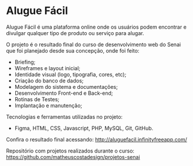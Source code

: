 # Alugue Fácil
Alugue Fácil é uma plataforma online onde os usuários podem encontrar e divulgar qualquer tipo de produto ou serviço para alugar.

O projeto é o resultado final do curso de desenvolvimento web do Senai que foi planejado desde sua concepção, onde foi feito:
- Briefing; 
- Wireframes e layout inicial;
- Identidade visual (logo, tipografia, cores, etc); 
- Criação do banco de dados; 
- Modelagem do sistema e documentações;
- Desenvolvimento Front-end e Back-end;
- Rotinas de Testes;
- Implantação e manutenção;

Tecnologias e ferramentas utilizadas no projeto:
- Figma, HTML, CSS, Javascript, PHP, MySQL, Git, GitHub.

Confira o resultado final acessando:
http://aluguefacil.infinityfreeapp.com/

Repositório com projetos realizados durante o curso:
https://github.com/matheuscostadesign/projetos-senai

